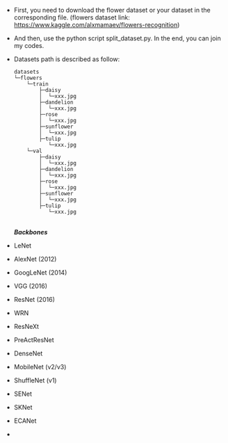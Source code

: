 * First, you need to download the flower dataset or your dataset in the corresponding file. (flowers dataset link: https://www.kaggle.com/alxmamaev/flowers-recognition)

* And then, use the python script split_dataset.py. In the end, you can join my codes.

* Datasets path is described as follow:


      datasets
      └─flowers
          └─train
              ├─daisy
              │  └─xxx.jpg
              ├─dandelion
              │  └─xxx.jpg
              ├─rose
              │  └─xxx.jpg
              ├─sunflower
              │  └─xxx.jpg 
              ├─tulip
                 └─xxx.jpg
          └─val
              ├─daisy
              │  └─xxx.jpg
              ├─dandelion
              │  └─xxx.jpg
              ├─rose
              │  └─xxx.jpg
              ├─sunflower
              │  └─xxx.jpg 
              ├─tulip
                 └─xxx.jpg

  ​       
***Backbones***
* LeNet
* AlexNet (2012)
* GoogLeNet (2014)
* VGG (2016)
* ResNet (2016)
* WRN
* ResNeXt
* PreActResNet
* DenseNet
* MobileNet (v2/v3)
* ShuffleNet (v1)
* SENet
* SKNet
* ECANet
* 
